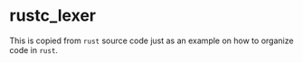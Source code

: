 # rustc_lexer

This is copied from `rust` source code just as an example on how to organize code in `rust`.
